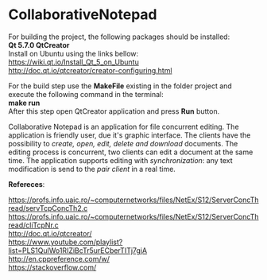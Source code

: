 # CollaborativeNotepad
For building the project, the following packages should be installed: <br />
**Qt 5.7.0 QtCreator** <br />
Install on Ubuntu using the links bellow:<br />
https://wiki.qt.io/Install_Qt_5_on_Ubuntu <br />
http://doc.qt.io/qtcreator/creator-configuring.html<br />

For the build step use the **MakeFile** existing in the folder project and execute the following command in the terminal:<br />
**make run** <br />
After this step open QtCreator application and press **Run** button. <br />

Collaborative Notepad is an application for file concurrent editing. The application is friendly user, due it's graphic interface.
The clients have the possibility to *create, open, edit, delete and download* documents. The editing process is concurrent, two clients can edit a document at the same time. The application supports editing with *synchronization*: any text modification is send to the *pair client* in a real time. <br />

**Refereces**:<br />

https://profs.info.uaic.ro/~computernetworks/files/NetEx/S12/ServerConcThread/servTcpConcTh2.c <br />
https://profs.info.uaic.ro/~computernetworks/files/NetEx/S12/ServerConcThread/cliTcpNr.c <br />
http://doc.qt.io/qtcreator/ <br />
https://www.youtube.com/playlist?list=PLS1QulWo1RIZiBcTr5urECberTITj7gjA <br />
http://en.cppreference.com/w/ <br />
https://stackoverflow.com/ <br />



